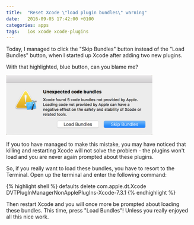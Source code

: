 ```yaml
---
title:  "Reset Xcode \"load plugin bundles\" warning"
date:   2016-09-05 17:42:00 +0100
categories: apps
tags: 	ios xcode xcode-plugins
---
```



Today, I managed to click the "Skip Bundles" button instead of the "Load Bundles"
button, when I started up Xcode after adding two new plugins.

With that highlighted, blue button, can you blame me?

![Xcode Load Plugin Bundles Warning Dialog](/assets/img/blog/2016-09-05_bundles.png)

If you too have managed to make this mistake, you may have noticed that killing
and restarting Xcode will not solve the problem - the plugins won't load and you
are never again prompted about these plugins.

So, if you really want to load these bundles, you have to resort to the Terminal.
Open up the terminal and enter the following command:

{% highlight shell %}
defaults delete com.apple.dt.Xcode DVTPlugInManagerNonApplePlugIns-Xcode-7.3.1
{% endhighlight %}

Then restart Xcode and you will once more be prompted about loading these bundles.
This time, press "Load Bundles"! Unless you really enjoyed all this nice work.